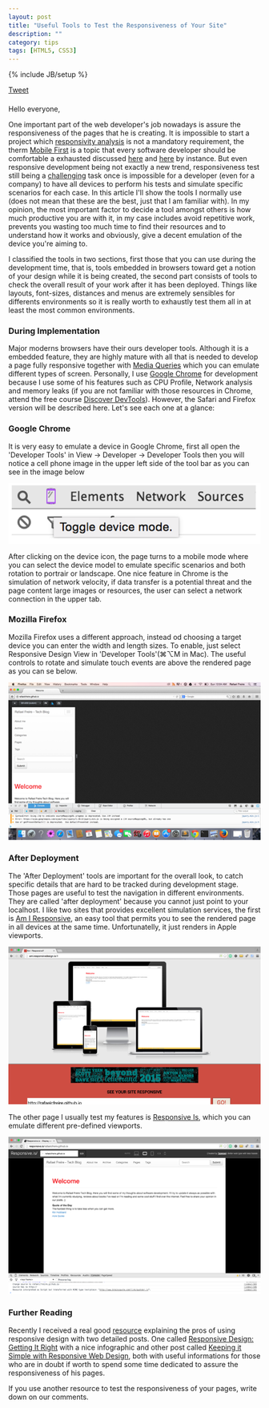 ```yaml
---
layout: post
title: "Useful Tools to Test the Responsiveness of Your Site"
description: ""
category: tips
tags: [HTML5, CSS3]
---
```

{% include JB/setup %}

<div style="margin-bottom: 1.5em;">
  <div>
    <a href="https://twitter.com/share" class="twitter-share-button" style="vertical-align: bottom">Tweet</a>
  </div>
  <div>
    <span class="fb-share-button" data-href="http://rafaelcfreire.github.io/tips/2015/02/24/useful-tools-to-test-the-responsiveness-of-your-site/" data-layout="button"></span>
  </div>
</div>

Hello everyone, 

One important part of the web developer's job nowadays is assure the responsiveness of the pages that he is creating. It is impossible to start a project which <a href="http://speckyboy.com/2013/01/17/the-evolution-of-responsive-web-design-responsivity-analysis/">responsivity analysis</a> is not a mandatory requirement, the therm <a href="http://www.uxmatters.com/mt/archives/2012/03/mobile-first-what-does-it-mean.php">Mobile First</a> is a topic that every software developer should be comfortable  a exhausted discussed <a href="http://www.webinsation.com/why-should-i-design-for-mobile-first/">here</a> and <a href="http://www.wearejh.com/design/benefits-of-a-mobile-first-approach/">here</a> by instance.
But even responsive development being not exactly a new trend, responsiveness test still being a <a href="http://stream1.gifsoup.com/view/656679/pitfall-o.gif" target="_blank">challenging</a> task once is impossible for a developer (even for a company) to have all devices to perform his tests and simulate specific scenarios for each case.
In this article I'll show the tools I normally use (does not mean that these are the best, just that I am familiar with). In my opinion, the most important factor to decide a tool amongst others is how much productive you are with it, in my case includes avoid repetitive work, prevents you wasting too much time to find their resources and to understand how it works and obviously, give a decent emulation of the device you're aiming to.

I classified the tools in two sections, first those that you can use during the development time, that is, tools embedded in browsers toward get a notion of your design while it is being created, the second part consists of tools to check the overall result of your work after it has been deployed. Things like layouts, font-sizes, distances and menus are extremely sensibles for differents environments so it is really worth to exhaustly test them all in at least the most common environments.

### During Implementation

Major moderns browsers have their ours developer tools. Although it is a embedded feature, they are highly mature with all that is needed to develop a page fully responsive together with <a href="http://www.w3schools.com/cssref/css3_pr_mediaquery.asp" target="_blank">Media Queries</a> which you can emulate different types of screen. Personally, I use <a href="https://www.google.com/chrome/browser/desktop/" target="_blank">Google Chrome</a> for development because I use some of his features such as CPU Profile, Network analysis and memory leaks (if you are not familiar with those resources in Chrome, attend the free course <a href="https://www.codeschool.com/courses/discover-devtools">Discover DevTools</a>). However, the Safari and Firefox version will be described here. Let's see each one at a glance:

### Google Chrome

It is very easy to emulate a device in Google Chrome, first all open the 'Developer Tools' in View -> Developer -> Developer Tools then you will notice a cell phone image in the upper left side of the tool bar as you can see in the image below

![My helpful screenshot](/assets/added.png)

After clicking on the device icon, the page turns to a mobile mode where you can select the device model to emulate specific scenarios and both rotation to portrair or landscape. One nice feature in Chrome is the simulation of network velocity, if data transfer is a potential threat and the page content large images or resources, the user can select a network connection in the upper tab.

### Mozilla Firefox

Mozilla Firefox uses a different approach, instead od choosing a target device you can enter the width and length sizes. To enable, just select Responsive Design View in 'Developer Tools'(⌘⌥M in Mac). The useful controls to rotate and simulate touch events are above the rendered page as you can se below.


![My helpful screenshot](/assets/firefox_responsive_view.png)

### After Deployment

The 'After Deployment' tools are important for the overall look, to catch specific details that are hard to be tracked during development stage. Those pages are useful to test the navigation in different environments. They are called 'after deployment' because you cannot just point to your localhost. I like two sites that provides excellent simulation services, the first is <a href="http://ami.responsivedesign.is">Am I Responsive</a>, an easy tool that permits you to see the rendered page in all devices at the same time. Unfortunatelly, it just renders in Apple viewports.

![My helpful screenshot](/assets/amiresponsive.png)

The other page I usually test my features is <a href="http://responsive.is/typecast.com">Responsive Is</a>, which you can emulate different pre-defined viewports.

![My helpful screenshot](/assets/responsiveis.png)

### Further Reading
Recently I received a real good <a href="http://www.whoishostingthis.com/resources/responsive-design-video/">resource</a> explaining the pros of using responsive design with two detailed posts. One called <a href="http://www.whoishostingthis.com/blog/2013/06/26/responsive-design-infographic/">Responsive Design: Getting It Right</a> with a nice infographic and other post called <a href="http://www.whoishostingthis.com/blog/2014/02/25/keeping-it-simple-with-responsive-web-design/">Keeping it Simple with Responsive Web Design</a>, both with useful informations for those who are in doubt if worth to spend some time dedicated to assure the responsiveness of his pages. 


If you use another resource to test the responsiveness of your pages, write down on our comments.

<script type="text/javascript" src="/js/main.js"></script>
